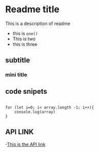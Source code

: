 # Readme title 

This is a description of readme

- this is `one()`
- This is two
- this is three

## subtitle

### mini title

## code snipets

```let array = [1,2,3,4,5,6,7]

for (let i=0; i< array.length -1; i++){
    console.log(array)
}
```


## API LINK

-[This is the API link](https://docs.github.com/en/rest)
 
